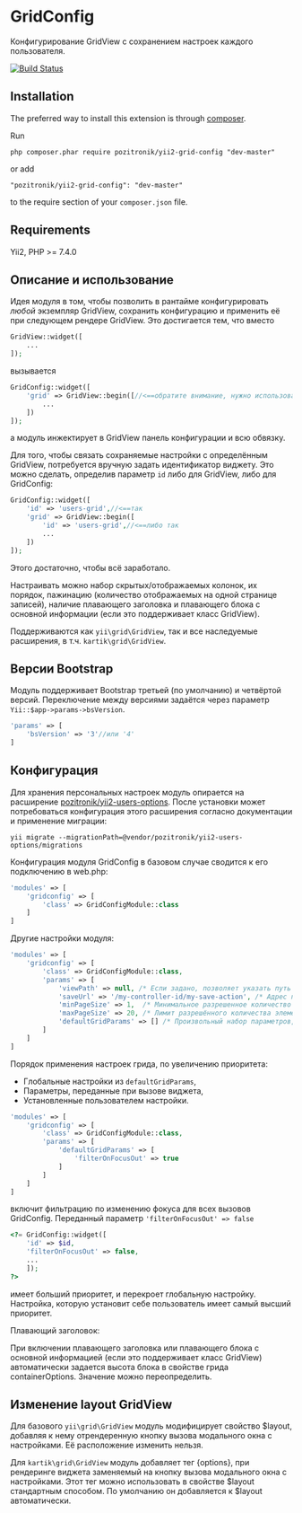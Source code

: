 GridConfig
==========
Конфигурирование GridView с сохранением настроек каждого пользователя.

[![Build Status](https://github.com/pozitronik/yii2-grid-config/actions/workflows/ci_with_postgresql.yml/badge.svg)](https://github.com/pozitronik/yii2-grid-config/actions)

Installation
------------

The preferred way to install this extension is through [composer](http://getcomposer.org/download/).

Run

```
php composer.phar require pozitronik/yii2-grid-config "dev-master"
```

or add

```
"pozitronik/yii2-grid-config": "dev-master"
```

to the require section of your `composer.json` file.


Requirements
------------

Yii2,
PHP >= 7.4.0

Описание и использование
------------------------

Идея модуля в том, чтобы позволить в рантайме конфигурировать *любой* экземпляр GridView, сохранить
конфигурацию и применить её при следующем рендере GridView.
Это достигается тем, что вместо

```php
GridView::widget([
    ...
]);
```

вызывается

```php
GridConfig::widget([
    'grid' => GridView::begin([//<==обратите внимание, нужно использовать именно ::begin() а не ::widget()
        ...
    ])
]);
```

а модуль инжектирует в GridView панель конфигурации и всю обвязку.

Для того, чтобы связать сохраняемые настройки с определённым GridView, потребуется вручную задать
идентификатор виджету. Это можно сделать, определив параметр `id` либо для GridView, либо для GridConfig:

```php
GridConfig::widget([
    'id' => 'users-grid',//<==так
    'grid' => GridView::begin([
        'id' => 'users-grid',//<==либо так
        ...
    ])
]);
```

Этого достаточно, чтобы всё заработало.

Настраивать можно набор скрытых/отображаемых колонок, их порядок, пажинацию (количество отображаемых на одной
странице записей), наличие плавающего заголовка и плавающего блока с основной информации (если это поддерживает класс GridView).

Поддерживаются как `yii\grid\GridView`, так и все наследуемые расширения, в т.ч. `kartik\grid\GridView`.

Версии Bootstrap
----------------

Модуль поддерживает Bootstrap третьей (по умолчанию) и четвёртой версий. Переключение между версиями задаётся
через параметр `Yii::$app->params->bsVersion`.

```php
'params' => [
    'bsVersion' => '3'//или '4'
]
```

Конфигурация
------------

Для хранения персональных настроек модуль опирается на
расширение [pozitronik/yii2-users-options](https://github.com/pozitronik/yii2-users-options). После установки
может потребоваться конфигурация этого расширения согласно документации и применение миграции:

`yii migrate --migrationPath=@vendor/pozitronik/yii2-users-options/migrations`

Конфигурация модуля GridConfig в базовом случае сводится к его подключению в web.php:

```php
'modules' => [
    'gridconfig' => [
        'class' => GridConfigModule::class
    ]
]
```

Другие настройки модуля:

```php
'modules' => [
    'gridconfig' => [
        'class' => GridConfigModule::class,
        'params' => [
            'viewPath' => null, /* Если задано, позволяет указать путь к каталогу шаблонов, используемых виджетом (структура аналогична /src/views/) */
            'saveUrl' => '/my-controller-id/my-save-action', /* Адрес постинга применяемых настроек (например, если вы решили переопределить контроллер модуля своим) */
            'minPageSize' => 1,  /* Минимальное разрешенное количество элементов на одну страницу (может быть переопределено в конфигурации каждого отдельного GridConfig::widget) */
            'maxPageSize' => 20, /* Лимит разрешённого количества элементов на одну страницу (может быть переопределён в конфигурации каждого отдельного GridConfig::widget) */
            'defaultGridParams' => [] /* Произвольный набор параметров, подставляемый во все гриды, обслуживаемые виджетом. Параметр никак не проверяется, просто вставляется в конфиг. */
        ]
    ]
]
```

Порядок применения настроек грида, по увеличению приоритета:

- Глобальные настройки из `defaultGridParams`,
- Параметры, переданные при вызове виджета,
- Установленные пользователем настройки.

```php
'modules' => [
    'gridconfig' => [
        'class' => GridConfigModule::class,
        'params' => [
            'defaultGridParams' => [
                'filterOnFocusOut' => true
            ]
        ]
    ]
]
```

включит фильтрацию по изменению фокуса для всех вызовов GridConfig. Переданный
параметр `'filterOnFocusOut' => false`

```php
<?= GridConfig::widget([
    'id' => $id,
    'filterOnFocusOut' => false,
    ...
    ]);
?>
```

имеет больший приоритет, и перекроет глобальную настройку.
Настройка, которую установит себе пользователь имеет самый высший приоритет.

Плавающий заголовок:

При включении плавающего заголовка или плавающего блока с основной информацией (если это поддерживает класс GridView)
автоматически задается высота блока в свойстве грида containerOptions. Значение можно переопределить.

Изменение layout GridView
-------------------------

Для базового `yii\grid\GridView` модуль модифицирует свойство $layout, добавляя к нему отрендеренную кнопку
вызова модального окна с настройками. Её расположение изменить нельзя.

Для `kartik\grid\GridView` модуль добавляет тег {options}, при рендеринге виджета заменяемый на кнопку вызова
модального окна с настройками. Этот тег можно использовать в свойстве $layout стандартным способом. По
умолчанию он добавляется к $layout автоматически.

